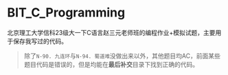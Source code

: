 # BIT_C_Programming
北京理工大学信科23级大一下C语言赵三元老师班的编程作业+模拟试题，主要用于保存我写过的代码。

> 除了`N-90. 九连环`与`N-94. 蜀道难`没做出来以外，其他题目均AC，前面某些题目代码是错误的，但是均能在**最后补交**目录下找到正确的代码。
